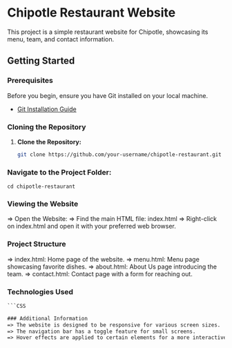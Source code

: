 # Chipotle Restaurant Website

This project is a simple restaurant website for Chipotle, showcasing its menu, team, and contact information.

## Getting Started

### Prerequisites

Before you begin, ensure you have Git installed on your local machine.

- [Git Installation Guide](https://git-scm.com/book/en/v2/Getting-Started-Installing-Git)

### Cloning the Repository

1. **Clone the Repository:**
   ```bash
   git clone https://github.com/your-username/chipotle-restaurant.git
### Navigate to the Project Folder:
    cd chipotle-restaurant

### Viewing the Website
=> Open the Website:
=> Find the main HTML file: index.html
=> Right-click on index.html and open it with your preferred web browser.

### Project Structure
=> index.html: Home page of the website.
=> menu.html: Menu page showcasing favorite dishes.
=> about.html: About Us page introducing the team.
=> contact.html: Contact page with a form for reaching out.

### Technologies Used
```HTML
```CSS

### Additional Information
=> The website is designed to be responsive for various screen sizes.
=> The navigation bar has a toggle feature for small screens.
=> Hover effects are applied to certain elements for a more interactive experience.

